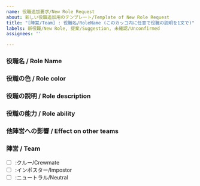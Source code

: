 ```yaml
---
name: 役職追加要求/New Role Request
about: 新しい役職追加用のテンプレート/Template of New Role Request
title: "[陣営/Team] : 役職名/RoleName (このカッコ内に任意で役職の説明を1文で)"
labels: 新役職/New Role, 提案/Suggestion, 未確認/Unconfirmed
assignees: ''

---
```



### 役職名 / Role Name

### 役職の色 / Role color

### 役職の説明 / Role description

### 役職の能力 / Role ability
<!-- 第三陣営以外は能力に関しての説明だけではなく、その能力の発動コストやリスク等も記載して下さい / Except for the third team, please include not only a description of the ability, but also the cost and risk of activating that ability. -->


### 他陣営への影響 / Effect on other teams


### 陣営 / Team
<!--
陣営の所に x をつけて下さい
例：クルー役職
- [x] :クルー/Crewmate
- [ ] :インポスター/Impostor
- [ ] :ニュートラル/Neutral
 -->
- [ ] :クルー/Crewmate
- [ ] :インポスター/Impostor
- [ ] :ニュートラル/Neutral

